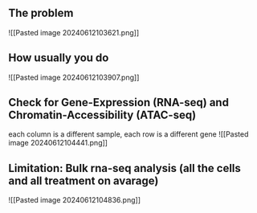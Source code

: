 ## The problem
![[Pasted image 20240612103621.png]]


## How usually you do
![[Pasted image 20240612103907.png]]

## Check for Gene-Expression (RNA-seq) and Chromatin-Accessibility (ATAC-seq)

each column is a different sample, each row is a different gene
![[Pasted image 20240612104441.png]]

## Limitation: Bulk rna-seq analysis (all the cells and all treatment on avarage)

![[Pasted image 20240612104836.png]]

